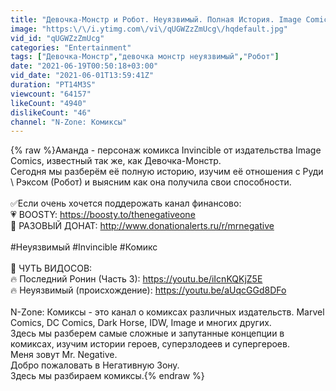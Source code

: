 ```yaml
---
title: "Девочка-Монстр и Робот. Неуязвимый. Полная История. Image Comics"
image: "https:\/\/i.ytimg.com\/vi\/qUGWZzZmUcg\/hqdefault.jpg"
vid_id: "qUGWZzZmUcg"
categories: "Entertainment"
tags: ["Девочка-Монстр","девочка монстр неуязвимый","Робот"]
date: "2021-06-19T00:50:18+03:00"
vid_date: "2021-06-01T13:59:41Z"
duration: "PT14M3S"
viewcount: "64157"
likeCount: "4940"
dislikeCount: "46"
channel: "N-Zone: Комиксы"
---
```

{% raw %}Аманда - персонаж комикса Invincible от издательства Image Comics, известный так же, как Девочка-Монстр. <br />Сегодня мы разберём её полную историю, изучим её отношения с Руди \ Рэксом (Робот) и выясним как она получила свои способности. <br /><br />✅Если очень хочется поддерожать канал финансово:<br />💗 BOOSTY: <a rel="nofollow" target="blank" href="https://boosty.to/thenegativeone">https://boosty.to/thenegativeone</a><br />💓 РАЗОВЫЙ ДОНАТ: <a rel="nofollow" target="blank" href="http://www.donationalerts.ru/r/mrnegative">http://www.donationalerts.ru/r/mrnegative</a><br /><br />#Неуязвимый #Invincible #Комикс<br /><br />🔘 ЧУТЬ ВИДОСОВ:<br />🔥 Последний Ронин (Часть 3): <a rel="nofollow" target="blank" href="https://youtu.be/iIcnKQKjZ5E">https://youtu.be/iIcnKQKjZ5E</a><br />🔥 Неуязвимый (происхождение): <a rel="nofollow" target="blank" href="https://youtu.be/aUqcGGd8DFo">https://youtu.be/aUqcGGd8DFo</a><br /><br />N-Zone: Комиксы - это канал о комиксах различных издательств. Marvel Comics, DC Comics, Dark Horse, IDW, Image и многих других.<br />Здесь мы разберем самые сложные и запутанные концепции в комиксах, изучим истории героев, суперзлодеев и супергероев. <br />Меня зовут Mr. Negative. <br />Добро пожаловать в Негативную Зону.<br />Здесь мы разбираем комиксы.{% endraw %}
